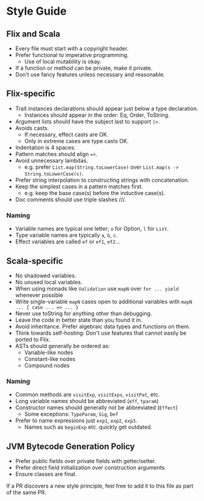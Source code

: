 # Style Guide

## Flix and Scala

- Every file must start with a copyright header.
- Prefer functional to imperative programming.
  - Use of local mutability is okay.
- If a function or method can be private, make it private.
- Don't use fancy features unless necessary and reasonable.

## Flix-specific

- Trait instances declarations should appear just below a type declaration.
  - Instances should appear in the order: Eq, Order, ToString.
- Argument lists should have the subject last to support `|>`.
- Avoids casts.
  - If necessary, effect casts are OK.
  - Only in extreme cases are type casts OK.
- Indentation is 4 spaces.
- Pattern matches should align `=>`.
- Avoid unnecessary lambdas. 
  - e.g. prefer `List.map(String.toLowerCase)` over `List.map(s -> String.toLowerCase(s)`.
- Prefer string interpolation to constructing strings with concatenation.
- Keep the simplest cases in a pattern matches first.
  - e.g. keep the base case(s) before the inductive case(s).
- Doc comments should use triple slashes ///.

### Naming
- Variable names are typical one letter; `o` for Option, `l` for `List`.
- Type variable names are typically `a`, `b`, `c`.
- Effect variables are called `ef` or `ef1`, `ef2`...

## Scala-specific

- No shadowed variables.
- No unused local variables.
- When using monads like `Validation` use `mapN` over `for ... yield` whenever possible
- Write single-variable `mapN` cases open to additional variables with `mapN ... { case ... => ... }`
- Never use toString for anything other than debugging.
- Leave the code in better state than you found it in.
- Avoid inheritance. Prefer algebraic data types and functions on them.
- Think towards self-hosting: Don't use features that cannot easily be ported to Flix.
- ASTs should generally be ordered as:
  - Variable-like nodes
  - Constant-like nodes
  - Compound nodes

### Naming
- Common methods are `visitExp`, `visitExps`, `visitPat`, etc.
- Long variable names should be abbreviated (`eff`, `tparam`)
- Constructor names should generally not be abbreviated (`Effect`)
  - Some exceptions: `TypeParam`, `Sig`, `Def`
- Prefer to name expressions just `exp1`, `exp2`, `exp3`.
  - Names such as `beginExp` etc. quickly get outdated.

## JVM Bytecode Generation Policy

- Prefer public fields over private fields with getter/setter.
- Prefer direct field initialization over construction arguments.
- Ensure classes are final.

If a PR discovers a new style principle, feel free to add it to this file as part of the same PR.
